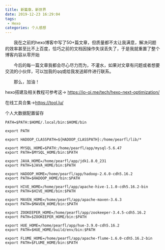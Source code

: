```yaml
---
title: 新篇章，新世界
date: 2019-12-23 16:29:04
tags:
 - Hexo
categories: 个人感想
---
```


&emsp;&emsp;我在之前的hexo博客中写了50+篇文章，但质量都不太让我满意，解决问题的效率甚至比不上百度，恰巧之前的文档因操作失误丢失了，于是我就重置了整个博客内容从零开始

&emsp;&emsp;今后的每一篇文章我都会尽心尽力而为，不灌水，如果对文章有问题或者想要交流的小伙伴，可以加我的qq或给我发送邮件进行联系。

&emsp;&emsp;那么，加油！



hexo搭建及相关教程可参考这→ https://io-oi.me/tech/hexo-next-optimization/

在线工具合集→https://tool.lu/



个人大数据配置留存

```
PATH=$PATH:$HOME/.local/bin:$HOME/bin

export PATH

export HADOOP_CLASSPATH=${HADOOP_CLASSPATH}:/home/pearfl/lib/*

export MYSQL_HOME=$PATH:/home/pearfl/app/mysql-5.6.47
export PATH=$MYSQL_HOME/bin:$PATH

export JAVA_HOME=/home/pearfl/app/jdk1.8.0_231
export PATH=$JAVA_HOME/bin:$PATH

export HADOOP_HOME=/home/pearfl/app/hadoop-2.6.0-cdh5.16.2
export PATH=$HADOOP_HOME/bin:$PATH

export HIVE_HOME=/home/pearfl/app/apache-hive-1.1.0-cdh5.16.2-bin
export PATH=$HIVE_HOME/bin:$PATH

export MAVEN_HOME=/home/pearfl/app/apache-maven-3.6.3
export PATH=$MAVEN_HOME/bin:$PATH

export ZOOKEEPER_HOME=/home/pearfl/app/zookeeper-3.4.5-cdh5.16.2
export PATH=$ZOOKEEPER_HOME/bin:$PATH

export HUE_HOME=/home/pearfl/app/hue-3.9.0-cdh5.16.2
export PATH=$HUE_HOME/build/env/bin:$PATH

export FLUME_HOME=/home/pearfl/app/apache-flume-1.6.0-cdh5.16.2-bin
export PATH=$FLUME_HOME/bin:$PATH
```

